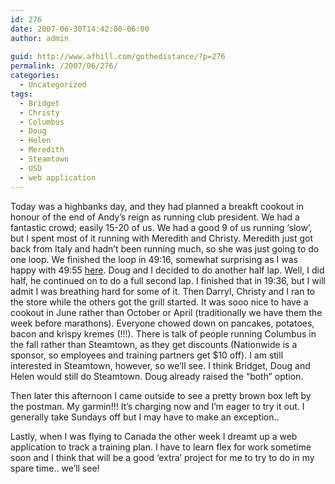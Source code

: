 ```yaml
---
id: 276
date: 2007-06-30T14:42:00-06:00
author: admin
  
guid: http://www.afhill.com/gothedistance/?p=276
permalink: /2007/06/276/
categories:
  - Uncategorized
tags:
  - Bridget
  - Christy
  - Columbus
  - Doug
  - Helen
  - Meredith
  - Steamtown
  - USD
  - web application
---
```

Today was a highbanks day, and they had planned a breakft cookout in honour of the end of Andy&#8217;s reign as running club president. We had a fantastic crowd; easily 15-20 of us. We had a good 9 of us running &#8216;slow&#8217;, but I spent most of it running with Meredith and Christy. Meredith just got back from Italy and hadn&#8217;t been running much, so she was just going to do one loop. We finished the loop in 49:16, somewhat surprising as I was happy with 49:55 [here](http://runlikeagrrl.livejournal.com/74208.html). Doug and I decided to do another half lap. Well, I did half, he continued on to do a full second lap. I finished that in 19:36, but I will admit I was breathing hard for some of it. Then Darryl, Christy and I ran to the store while the others got the grill started. It was sooo nice to have a cookout in June rather than October or April (traditionally we have them the week before marathons). Everyone chowed down on pancakes, potatoes, bacon and krispy kremes (!!!). There is talk of people running Columbus in the fall rather than Steamtown, as they get discounts (Nationwide is a sponsor, so employees and training partners get $10 off). I am still interested in Steamtown, however, so we&#8217;ll see. I think Bridget, Doug and Helen would still do Steamtown. Doug already raised the &#8220;both&#8221; option.

Then later this afternoon I came outside to see a pretty brown box left by the postman. My garmin!!! It&#8217;s charging now and I&#8217;m eager to try it out. I generally take Sundays off but I may have to make an exception.. 

Lastly, when I was flying to Canada the other week I dreamt up a web application to track a training plan. I have to learn flex for work sometime soon and I think that will be a good &#8216;extra&#8217; project for me to try to do in my spare time.. we&#8217;ll see!